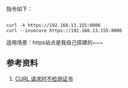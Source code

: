 指令如下：

~~~

curl -k https://192.168.13.155:8006
curl --insecure https://192.168.13.155:8006

~~~

适用场景：https站点是我自己搭建的~~~

## 参考资料

1. [CURL 请求时不检测证书](https://www.qiansw.com/certificates-are-not-detected-when-curl-requests.html)